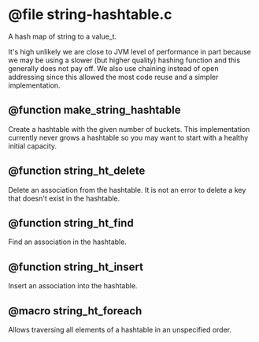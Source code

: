# @file string-hashtable.c

A hash map of string to a value_t.

It's high unlikely we are close to JVM level of performance in part
because we may be using a slower (but higher quality) hashing
function and this generally does not pay off. We also use chaining
instead of open addressing since this allowed the most code reuse
and a simpler implementation.
 
## @function make_string_hashtable

Create a hashtable with the given number of buckets. This
implementation currently never grows a hashtable so you may want to
start with a healthy initial capacity.
 
## @function string_ht_delete

Delete an association from the hashtable. It is not an error to
delete a key that doesn't exist in the hashtable.
 
## @function string_ht_find

Find an association in the hashtable.
 
## @function string_ht_insert

Insert an association into the hashtable.
 
## @macro string_ht_foreach

Allows traversing all elements of a hashtable in an unspecified
order.
 
